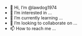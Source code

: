 - 👋 Hi, I’m @lawdog1974
- 👀 I’m interested in ...
- 🌱 I’m currently learning ...
- 💞️ I’m looking to collaborate on ...
- 📫  How to reach me ...

<!---
lawdog1974/lawdog1974 is a ✨ special ✨ repository because its `README.md` (this file) appears on your GitHub profile.
You can click the Preview link to take a look at your changes.
--->
